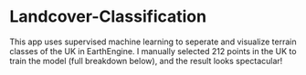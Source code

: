 # Landcover-Classification
This app uses supervised machine learning to seperate and visualize terrain classes of the UK in EarthEngine. I manually selected 212 points in the UK to train the model (full breakdown below), and the result looks spectacular!
